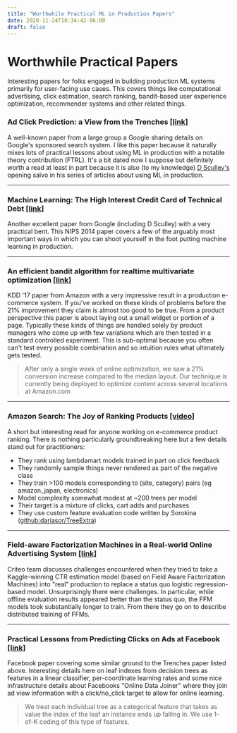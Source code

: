 ```yaml
---
title: "Worthwhile Practical ML in Production Papers"
date: 2020-11-24T18:34:42-06:00
draft: false
---
```


# Worthwhile Practical Papers
Interesting papers for folks engaged in building production ML systems primarily for user-facing use cases. This covers things like computational
advertising, click estimation, search ranking, bandit-based user experience optimization, recommender systems and other related things.

### Ad Click Prediction: a View from the Trenches [[link]](https://research.google/pubs/pub41159/)
A well-known paper from a large group a Google sharing details on Google's sponsored search system.
I like this paper because it naturally mixes lots of practical lessons about using ML in production 
with a notable theory contribution (FTRL). It's a bit dated now I suppose but definitely worth a read at 
least in part because it is also (to my knowledge) [D Sculley's](https://research.google.com/pubs/author38217.html)
opening salvo in his series of articles about using ML in production.

---

### Machine Learning: The High Interest Credit Card of Technical Debt [[link]](https://research.google/pubs/pub43146/)
Another excellent paper from Google (including D Sculley) with a very practical bent. 
This NIPS 2014 paper covers a few of the arguably most important ways in which you can shoot 
yourself in the foot putting machine learning in production.

---

### An efficient bandit algorithm for realtime multivariate optimization [[link]](https://www.kdd.org/kdd2017/papers/view/an-efficient-bandit-algorithm-for-realtime-multivariate-optimization)
KDD '17 paper from Amazon with a very impressive result in a production e-commerce system. If you've worked on these kinds of problems before the 21% improvement they claim is almost too good to be true. From a product perspective this paper is about laying out a small widget or portion of a page. Typically these kinds of things are handled solely by product managers who come up with few variations which are then tested in a standard controlled experiment. This is sub-optimal because you often can't test every possible combination and so intuition rules what ultimately gets tested.
> After only a single week of online optimization, we saw a 21% conversion increase compared to the median layout. Our technique is currently being deployed to optimize content across several locations at Amazon.com

---

### Amazon Search: The Joy of Ranking Products [[video]](https://www.youtube.com/watch?v=NLrhmn-EZ88)
A short but interesting read for anyone working on e-commerce product ranking. There is nothing particularly groundbreaking here but a few details stand out for practitioners: 
* They rank using lambdamart models trained in part on click feedback
* They randomly sample things never rendered as part of the negative class
* They train >100 models corresponding to (site, category) pairs (eg amazon_japan, electronics)
* Model complexity somewhat modest at ~200 trees per model
* Their target is a mixture of clicks, cart adds and purchases
* They use custom feature evaluation code written by Sorokina ([github:dariasor/TreeExtra](https://github.com/dariasor/TreeExtra))

---

### Field-aware Factorization Machines in a Real-world Online Advertising System [[link]](https://arxiv.org/abs/1701.04099)
Criteo team discusses challenges encountered when they tried to take a Kaggle-winning CTR estimation model (based on Field Aware Factorization Machines) into "real" production to replace a status quo logistic regression-based model. Unsurprisingly there were challenges. In particular, while offline evaluation results appeared better than the status quo, the FFM models took substantially longer to train. From there they go on to describe distributed training of FFMs.

---

### Practical Lessons from Predicting Clicks on Ads at Facebook [[link]](http://quinonero.net/Publications/predicting-clicks-facebook.pdf)
Facebook paper covering some similar ground to the Trenches paper listed above. Interesting details here on leaf indexes from decision trees as features in a linear classifier, per-coordinate learning rates and some nice infrastructure details about Facebooks "Online Data Joiner" where they join ad view information with a click/no_click target to allow for online learning.
> We treat each individual tree as a categorical feature that takes as value the index of the leaf an instance ends up falling in. We use 1- of-K coding of this type of features. 
